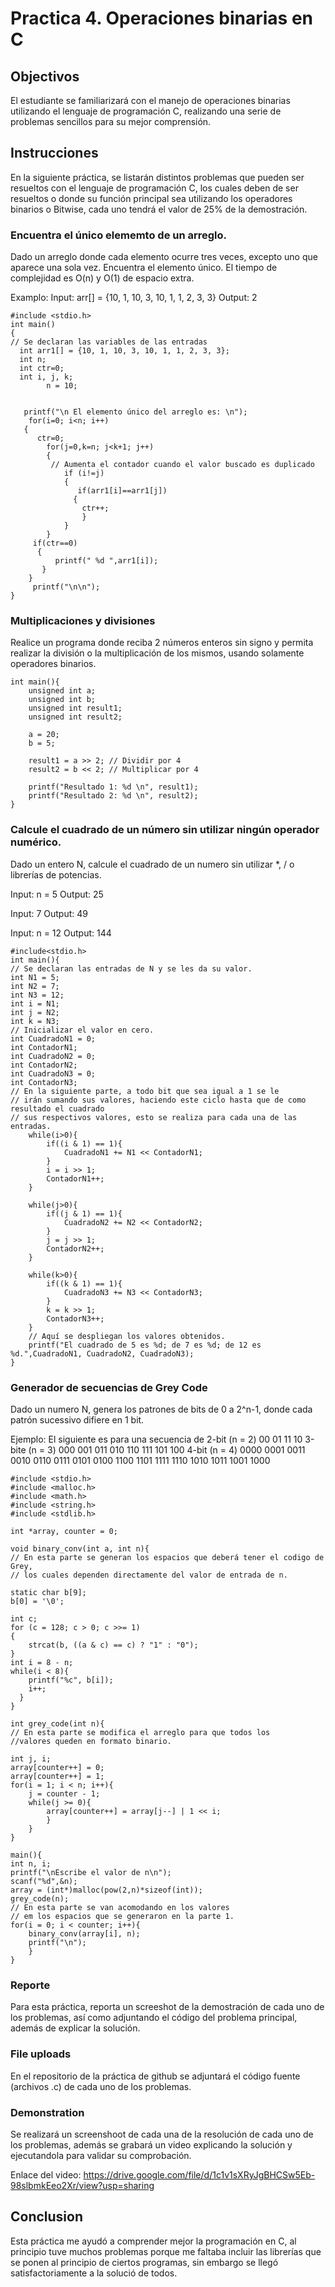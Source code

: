# Practica 4. Operaciones binarias en C 

## Objectivos

El estudiante se familiarizará con el manejo de operaciones binarias utilizando el lenguaje de programación C,
realizando una serie de problemas sencillos para su mejor comprensión.

## Instrucciones

En la siguiente práctica, se listarán distintos problemas que pueden ser resueltos con el lenguaje de programación C,
los cuales deben de ser resueltos o donde su función principal sea utilizando los operadores binarios o Bitwise, cada
uno tendrá el valor de 25% de la demostración.

### Encuentra el único elememto de un arreglo.
Dado un arreglo donde cada elemento ocurre tres veces, excepto uno que aparece una sola vez. Encuentra el elemento
único. El tiempo de complejidad es O(n) y O(1) de espacio extra. 

Examplo:
Input: arr[] = {10, 1, 10, 3, 10, 1, 1, 2, 3, 3}
Output: 2

	#include <stdio.h>
	int main()
	{
	// Se declaran las variables de las entradas
  	  int arr1[] = {10, 1, 10, 3, 10, 1, 1, 2, 3, 3};
  	  int n;
  	  int ctr=0;
  	  int i, j, k;
			n = 10;

		
 	   printf("\n El elemento único del arreglo es: \n");
	    for(i=0; i<n; i++)
 	   {
  	      ctr=0;
    	    for(j=0,k=n; j<k+1; j++)
        	{
           	 // Aumenta el contador cuando el valor buscado es duplicado
            	if (i!=j)
            	{
			       if(arr1[i]==arr1[j])
        	      {
                 	ctr++;
               		}
             	}
        	}
      	 if(ctr==0)
      	  {
        	  printf(" %d ",arr1[i]);
     	   }
	    }
  	     printf("\n\n");
	}

### Multiplicaciones y divisiones
Realice un programa donde reciba 2 números enteros sin signo y permita realizar la división o la multiplicación de los
mismos, usando solamente operadores binarios.

	int main(){
		unsigned int a;
		unsigned int b;
		unsigned int result1;
		unsigned int result2;
	
		a = 20;
		b = 5;
	
		result1 = a >> 2; // Dividir por 4
		result2 = b << 2; // Multiplicar por 4
	
		printf("Resultado 1: %d \n", result1);
		printf("Resultado 2: %d \n", result2);
	}

### Calcule el cuadrado de un número sin utilizar ningún operador numérico.

Dado un entero N, calcule el cuadrado de un numero sin utilizar \*, / o librerías de potencias.

Input: n = 5
Output: 25

Input: 7
Output: 49

Input: n = 12
Output: 144

	#include<stdio.h> 
	int main(){
	// Se declaran las entradas de N y se les da su valor.
	int N1 = 5;
	int N2 = 7;
	int N3 = 12;
	int i = N1;
	int j = N2;
	int k = N3;
	// Inicializar el valor en cero.
    int CuadradoN1 = 0;
    int ContadorN1;
    int CuadradoN2 = 0;
    int ContadorN2;
    int CuadradoN3 = 0;
    int ContadorN3;
    // En la siguiente parte, a todo bit que sea igual a 1 se le
    // irán sumando sus valores, haciendo este ciclo hasta que de como resultado el cuadrado
    // sus respectivos valores, esto se realiza para cada una de las entradas.
        while(i>0){
            if((i & 1) == 1){
                CuadradoN1 += N1 << ContadorN1;
            }
            i = i >> 1;
            ContadorN1++;
        }
        
		while(j>0){
            if((j & 1) == 1){
                CuadradoN2 += N2 << ContadorN2;
            }
            j = j >> 1;
            ContadorN2++;
        }
        
        while(k>0){
            if((k & 1) == 1){
                CuadradoN3 += N3 << ContadorN3;
            }
            k = k >> 1;
            ContadorN3++;
        }
        // Aquí se despliegan los valores obtenidos.
        printf("El cuadrado de 5 es %d; de 7 es %d; de 12 es %d.",CuadradoN1, CuadradoN2, CuadradoN3);
    }

### Generador de secuencias de Grey Code

Dado un numero N, genera los patrones de bits de 0 a 2^n-1, donde cada patrón sucessivo difiere en 1 bit.

Ejemplo:
El siguiente es para una secuencia de 2-bit (n = 2)
  00 01 11 10
3-bite (n = 3)
  000 001 011 010 110 111 101 100
4-bit (n = 4)
  0000 0001 0011 0010 0110 0111 0101 0100 1100 1101 1111 
  1110 1010 1011 1001 1000

	#include <stdio.h>
	#include <malloc.h>
	#include <math.h>
	#include <string.h>     
	#include <stdlib.h>     

	int *array, counter = 0;

	void binary_conv(int a, int n){
    // En esta parte se generan los espacios que deberá tener el codigo de Grey,
    // los cuales dependen directamente del valor de entrada de n.
	
	static char b[9];
    b[0] = '\0';

    int c;
    for (c = 128; c > 0; c >>= 1)
    {
        strcat(b, ((a & c) == c) ? "1" : "0");
    }
    int i = 8 - n;
	while(i < 8){
    	printf("%c", b[i]);
    	i++;
  	  }
	}

	int grey_code(int n){
	// En esta parte se modifica el arreglo para que todos los
	//valores queden en formato binario.

	int j, i;
	array[counter++] = 0;
	array[counter++] = 1;
	for(i = 1; i < n; i++){
		j = counter - 1;
		while(j >= 0){
			array[counter++] = array[j--] | 1 << i;
			}
		}	
	}

	main(){
	int n, i;
	printf("\nEscribe el valor de n\n");
	scanf("%d",&n);
	array = (int*)malloc(pow(2,n)*sizeof(int));
	grey_code(n);
	// En esta parte se van acomodando en los valores
	// em los espacios que se generaron en la parte 1.
	for(i = 0; i < counter; i++){
		binary_conv(array[i], n);
		printf("\n");
		}
	}

### Reporte
Para esta práctica, reporta un screeshot de la demostración de cada uno de los problemas, así como adjuntando el código
del problema principal, además de explicar la solución.

### File uploads
En el repositorio de la práctica de github se adjuntará el código fuente (archivos .c) de cada uno de los problemas.


### Demonstration
Se realizará un screenshoot de cada una de la resolución de cada uno de los problemas, además se grabará un video
explicando la solución y ejecutandola para validar su comprobación.

Enlace del video:
https://drive.google.com/file/d/1c1v1sXRyJgBHCSw5Eb-98slbmkEeo2Xr/view?usp=sharing

## Conclusion
Esta práctica me ayudó a comprender mejor la programación en C, al principio tuve muchos problemas porque me faltaba
incluir las librerías que se ponen al principio de ciertos programas, sin embargo se llegó satisfactoriamente a la
solució de todos.
